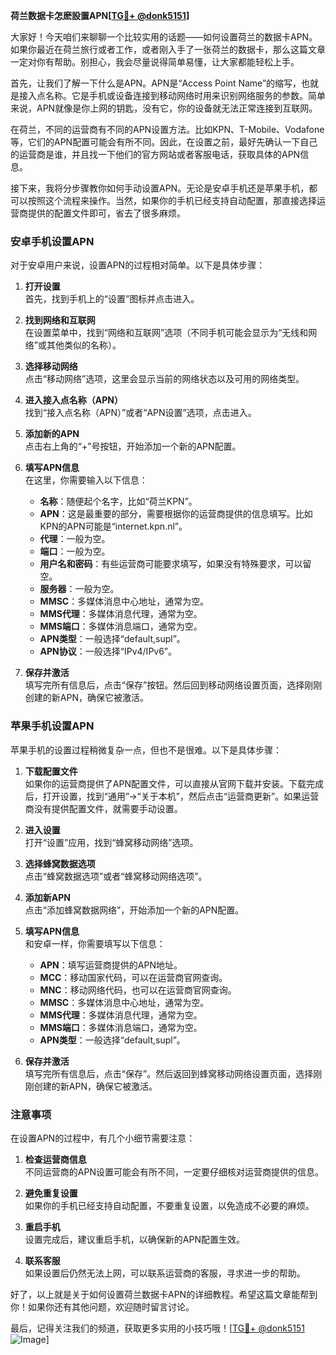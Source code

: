 **荷兰数据卡怎麽設置APN[[TG💪+ @donk5151](https://t.me/s/donk5151)]**

大家好！今天咱们来聊聊一个比较实用的话题——如何设置荷兰的数据卡APN。如果你最近在荷兰旅行或者工作，或者刚入手了一张荷兰的数据卡，那么这篇文章一定对你有帮助。别担心，我会尽量说得简单易懂，让大家都能轻松上手。

首先，让我们了解一下什么是APN。APN是“Access Point Name”的缩写，也就是接入点名称。它是手机或设备连接到移动网络时用来识别网络服务的参数。简单来说，APN就像是你上网的钥匙，没有它，你的设备就无法正常连接到互联网。

在荷兰，不同的运营商有不同的APN设置方法。比如KPN、T-Mobile、Vodafone等，它们的APN配置可能会有所不同。因此，在设置之前，最好先确认一下自己的运营商是谁，并且找一下他们的官方网站或者客服电话，获取具体的APN信息。

接下来，我将分步骤教你如何手动设置APN。无论是安卓手机还是苹果手机，都可以按照这个流程来操作。当然，如果你的手机已经支持自动配置，那直接选择运营商提供的配置文件即可，省去了很多麻烦。

### **安卓手机设置APN**

对于安卓用户来说，设置APN的过程相对简单。以下是具体步骤：

1. **打开设置**  
   首先，找到手机上的“设置”图标并点击进入。

2. **找到网络和互联网**  
   在设置菜单中，找到“网络和互联网”选项（不同手机可能会显示为“无线和网络”或其他类似的名称）。

3. **选择移动网络**  
   点击“移动网络”选项，这里会显示当前的网络状态以及可用的网络类型。

4. **进入接入点名称（APN）**  
   找到“接入点名称（APN）”或者“APN设置”选项，点击进入。

5. **添加新的APN**  
   点击右上角的“+”号按钮，开始添加一个新的APN配置。

6. **填写APN信息**  
   在这里，你需要输入以下信息：
   - **名称**：随便起个名字，比如“荷兰KPN”。
   - **APN**：这是最重要的部分，需要根据你的运营商提供的信息填写。比如KPN的APN可能是“internet.kpn.nl”。
   - **代理**：一般为空。
   - **端口**：一般为空。
   - **用户名和密码**：有些运营商可能要求填写，如果没有特殊要求，可以留空。
   - **服务器**：一般为空。
   - **MMSC**：多媒体消息中心地址，通常为空。
   - **MMS代理**：多媒体消息代理，通常为空。
   - **MMS端口**：多媒体消息端口，通常为空。
   - **APN类型**：一般选择“default,supl”。
   - **APN协议**：一般选择“IPv4/IPv6”。

7. **保存并激活**  
   填写完所有信息后，点击“保存”按钮。然后回到移动网络设置页面，选择刚刚创建的新APN，确保它被激活。

### **苹果手机设置APN**

苹果手机的设置过程稍微复杂一点，但也不是很难。以下是具体步骤：

1. **下载配置文件**  
   如果你的运营商提供了APN配置文件，可以直接从官网下载并安装。下载完成后，打开设置，找到“通用”->“关于本机”，然后点击“运营商更新”。如果运营商没有提供配置文件，就需要手动设置。

2. **进入设置**  
   打开“设置”应用，找到“蜂窝移动网络”选项。

3. **选择蜂窝数据选项**  
   点击“蜂窝数据选项”或者“蜂窝移动网络选项”。

4. **添加新APN**  
   点击“添加蜂窝数据网络”，开始添加一个新的APN配置。

5. **填写APN信息**  
   和安卓一样，你需要填写以下信息：
   - **APN**：填写运营商提供的APN地址。
   - **MCC**：移动国家代码，可以在运营商官网查询。
   - **MNC**：移动网络代码，也可以在运营商官网查询。
   - **MMSC**：多媒体消息中心地址，通常为空。
   - **MMS代理**：多媒体消息代理，通常为空。
   - **MMS端口**：多媒体消息端口，通常为空。
   - **APN类型**：一般选择“default,supl”。

6. **保存并激活**  
   填写完所有信息后，点击“保存”。然后返回到蜂窝移动网络设置页面，选择刚刚创建的新APN，确保它被激活。

### **注意事项**

在设置APN的过程中，有几个小细节需要注意：

1. **检查运营商信息**  
   不同运营商的APN设置可能会有所不同，一定要仔细核对运营商提供的信息。

2. **避免重复设置**  
   如果你的手机已经支持自动配置，不要重复设置，以免造成不必要的麻烦。

3. **重启手机**  
   设置完成后，建议重启手机，以确保新的APN配置生效。

4. **联系客服**  
   如果设置后仍然无法上网，可以联系运营商的客服，寻求进一步的帮助。

好了，以上就是关于如何设置荷兰数据卡APN的详细教程。希望这篇文章能帮到你！如果你还有其他问题，欢迎随时留言讨论。

最后，记得关注我们的频道，获取更多实用的小技巧哦！[[TG💪+ @donk5151](https://t.me/s/donk5151) ![Image](https://i.postimg.cc/rwNCRYN7/Snipaste-2025-04-30-17-27-05.png)]